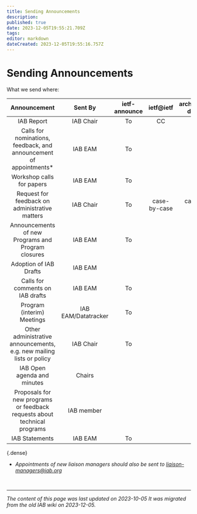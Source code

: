```yaml
---
title: Sending Announcements
description: 
published: true
date: 2023-12-05T19:55:21.709Z
tags: 
editor: markdown
dateCreated: 2023-12-05T19:55:16.757Z
---
```


# Sending Announcements
What we send where:

|                             **Announcement**                             |     **Sent By**     | **ietf-announce** | **ietf@ietf** | **architecture-discuss** | **important-news** | **social media** |
|:------------------------------------------------------------------------:|:-------------------:|:-----------------:|:-------------:|:------------------------:|:------------------:|:----------------:|
| IAB Report                                                               | IAB Chair           | To                | CC            |                          | To                 |                  |
| Calls for nominations, feedback, and announcement of appointments*       | IAB EAM             | To                |               |                          | case-by-case       |                  |
| Workshop calls for papers                                                | IAB EAM             | To                |               |                          | case-by-case       |                  |
| Request for feedback on administrative matters                           | IAB Chair           | To                | case-by-case  | case-by-case             | To                 |                  |
| Announcements of new Programs and Program closures                       | IAB EAM             | To                |               | CC                       |                    |                  |
| Adoption of IAB Drafts                                                   | IAB EAM             |                   |               | To                       |                    |                  |
| Calls for comments on IAB drafts                                         | IAB EAM             | To                |               | CC                       |                    |                  |
| Program (interim) Meetings                                               | IAB EAM/Datatracker | To                |               |                          |                    |                  |
| Other administrative announcements, e.g. new mailing lists or policy     | IAB Chair           | To                |               |                          | case-by-case       |                  |
| IAB Open agenda and minutes                                              | Chairs              |                   |               | To                       |                    |                  |
| Proposals for new programs or feedback requests about technical programs | IAB member          |                   |               | To                       |                    |                  |
| IAB Statements                                                           | IAB EAM             | To                |               |                          | To?                |                  |
{.dense}


- *Appointments of new liaison managers should also be sent to liaison-managers@iab.org*

&nbsp;
&nbsp;
&nbsp;

---

*The content of this page was last updated on 2023-10-05 It was migrated from the old IAB wiki on 2023-12-05.*